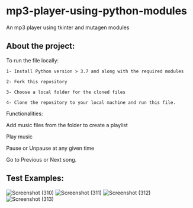 # mp3-player-using-python-modules
An mp3 player using tkinter and mutagen modules

## About the project:

To run the file locally: 

```
1- Install Python version > 3.7 and along with the required modules

2- Fork this repository

3- Choose a local folder for the cloned files

4- Clone the repository to your local machine and run this file.

```

Functionalities:

Add music files from the folder to create a playlist

Play music

Pause or Unpause at any given time

Go to Previous or Next song.


## Test Examples:

![Screenshot (310)](https://user-images.githubusercontent.com/80174214/149654407-d9bdd55f-78cf-404f-b152-3085480b9c7e.png)
![Screenshot (311)](https://user-images.githubusercontent.com/80174214/149654409-9a109fb1-4845-4360-a320-8ef69852ee05.png)
![Screenshot (312)](https://user-images.githubusercontent.com/80174214/149654415-9cf532d7-b385-4893-95e3-5c7d2948e324.png)
![Screenshot (313)](https://user-images.githubusercontent.com/80174214/149654419-c3742cc4-2b2e-46c2-8f18-292040807352.png)


